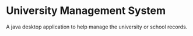 # University Management System
A java desktop application to help manage the university or school records.
